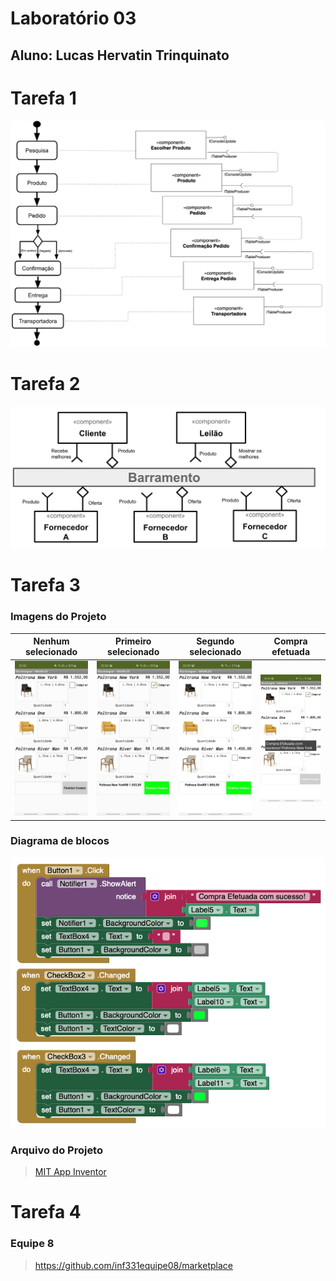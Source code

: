 # Laboratório 03
## Aluno: Lucas Hervatin Trinquinato

# Tarefa 1
![Tarefa 1](https://github.com/lucashtrinquinato/unicamp-inf331/blob/master/lab03/resources/Tarefa_01.png)

# Tarefa 2
![Tarefa 2](https://github.com/lucashtrinquinato/unicamp-inf331/blob/master/lab03/resources/Tarefa_02.png)

# Tarefa 3
### Imagens do Projeto
Nenhum selecionado         |  Primeiro selecionado     | Segundo selecionado       | Compra efetuada           
:-------------------------:|:-------------------------:|:-------------------------:|:-------------------------:
![Nenhum](https://github.com/lucashtrinquinato/unicamp-inf331/blob/master/lab03/app/Nenhum_selecionado.jpg)  |  ![Primeiro](https://github.com/lucashtrinquinato/unicamp-inf331/blob/master/lab03/app/Primeiro_selecionado.jpg) | ![Segundo](https://github.com/lucashtrinquinato/unicamp-inf331/blob/master/lab03/app/Segundo_selecionado.jpg) | ![Compra](https://github.com/lucashtrinquinato/unicamp-inf331/blob/master/lab03/app/Compra_efetuada.jpg)

### Diagrama de blocos
![Diagrama de blocos](https://github.com/lucashtrinquinato/unicamp-inf331/blob/master/lab03/app/Diagrama%20de%20blocos.png)
### Arquivo do Projeto
>[MIT App Inventor](https://github.com/lucashtrinquinato/unicamp-inf331/blob/master/lab03/app/Lab3_tarefa_3.aia)

# Tarefa 4
### Equipe 8
>https://github.com/inf331equipe08/marketplace
